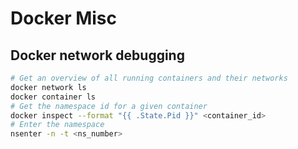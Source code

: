 # Docker Misc

## Docker network debugging

```bash
# Get an overview of all running containers and their networks
docker network ls
docker container ls
# Get the namespace id for a given container
docker inspect --format "{{ .State.Pid }}" <container_id>
# Enter the namespace
nsenter -n -t <ns_number>
```
